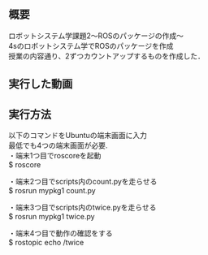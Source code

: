 ## 概要  
ロボットシステム学課題2～ROSのパッケージの作成～  
4sのロボットシステム学でROSのパッケージを作成  
授業の内容通り、2ずつカウントアップするものを作成した．  

## 実行した動画  


## 実行方法  
以下のコマンドをUbuntuの端末画面に入力  
最低でも4つの端末画面が必要.  
・端末1つ目でroscoreを起動  
$ roscore  

・端末2つ目でscripts内のcount.pyを走らせる  
$ rosrun mypkg1 count.py  

・端末3つ目でscripts内のtwice.pyを走らせる  
$ rosrun mypkg1 twice.py

・端末4つ目で動作の確認をする  
$ rostopic echo /twice
